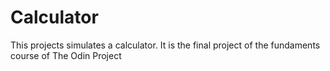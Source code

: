 # Calculator

This projects simulates a calculator. It is the final project of the fundaments course of The Odin Project
